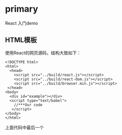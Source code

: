 # primary 
React 入门demo
## HTML模板
  使用React的网页源码，结构大致如下：
  ```
  <!DOCTYPE html>
  <html>
    <head>
      <script src="../build/react.js"></script>
      <script src="../build/react-dom.js"></script>
      <script src="../build/browser.min.js"></script>
   </head>
  <body>
    <div id="example"></div>
    <script type="text/babel">
      //***Our code 
     </script>
  </body>
  </html>
```
  上面代码中最后一个<script>标签的type 属性为text/babel.这是因为React独有的JSX语法，跟JavaScript不兼容。<br>
  其次，上面代码一共用了三个库，react.js react-dom.js和Browser.js。他们首先被加载。其中react.js是react的核心库。react-dom.js是提供与DOM相关的功能。Browser.js是将JSX语法转换为JavaScript语法。实际上线的时候，通过 $ babel src --out--dir build来讲src子目录中的js文件进行语法转换，转码后的文件全部放在build子目录。
  
## Index
[1  Render JSX ](跳转网址)<br>
[2  Use JavaScript in JSX ](跳转网址)<br>
[3  Use array in JSX](跳转网址)<br>
[4  Define a component](跳转网址)<br>
[5  this.props.children](跳转网址)<br>
[6  PropTypes](跳转网址)<br>
[7  Finding a DOM node](跳转网址)<br>
[8  this.state](跳转网址)<br>
[9  Form](跳转网址)<br>
[10 Component Lifecycle](跳转网址)<br>
[11 Ajax ](跳转网址)<br>
[12 Display value from a Promise](跳转网址)<br>
[13 Server-side rendering](跳转网址)<br>
 <hr/>
 
## ReactDOM.render()
  ReactDOM.render()是React的最基本方法，用于将模板转为html语言，并插入指定的DOM节点</br>
  
  ```
  ReactDOM.render(
    <h1>Hello, world!</h1>,
    document.getElementById('example')
  );
  ```
  ## JSX语法
  HTML 语言直接写在 JavaScript 语言之中，不加任何引号，这就是 JSX 的语法，它允许 HTML 与 JavaScript 的混写
  ```
  var names = ['Alice', 'Emily', 'Kate'];

  ReactDOM.render(
    <div>
    {
      names.map(function (name) {
        return <div>Hello, {name}!</div>
      })
    }
    </div>,
    document.getElementById('example')
  );
  ```
  上面代码体现了 JSX 的基本语法规则：遇到 HTML 标签（以 < 开头），就用 HTML 规则解析；遇到代码块（以 { 开头），就用 JavaScript 规则解析。
  
  JSX 允许直接在模板插入 JavaScript 变量。如果这个变量是一个数组，则会展开这个数组的所有成员
  ```
  var arr = [
  <h1>Hello world!</h1>,
  <h2>React is awesome</h2>,
  ];
  ReactDOM.render(
    <div>{arr}</div>,
    document.getElementById('example')
  );
  ```
   ## 组件
   React 允许将代码封装成组件（component），然后像插入普通 HTML 标签一样，在网页中插入这个组件。React.createClass 方法就用于生成一个组件类
   
   ```
   var HelloMessage = React.createClass({
    render: function() {
      return <h1>Hello {this.props.name}</h1>;
     }
  });

  ReactDOM.render(
    <HelloMessage name="John" />,
    document.getElementById('example')
  );
```
  上面代码中，变量 HelloMessage 就是一个组件类。模板插入 <HelloMessage /> 时，会自动生成 HelloMessage 的一个实例（下文的"组件"都指组件类的实例）。所有组件类都必须有自己的 render 方法，用于输出组件。

  注意，组件类的第一个字母必须大写，否则会报错，比如HelloMessage不能写成helloMessage。另外，组件类只能包含一个顶层标签，否则也会报错。
  
  ```
  var HelloMessage = React.createClass({
    render: function() {
      return <h1>
        Hello {this.props.name}
      </h1><p>
        some text
      </p>;
    }
  });
```
上面代码会报错，因为HelloMessage组件包含了两个顶层标签：h1和p。

  组件的用法与原生的 HTML 标签完全一致，可以任意加入属性，比如 <HelloMessage name="John"> ，就是 HelloMessage 组件加入一个 name 属性，值为 John。组件的属性可以在组件类的 this.props 对象上获取，比如 name 属性就可以通过 this.props.name 读取。
  
  添加组件属性，有一个地方需要注意，就是 class 属性需要写成 className ，for 属性需要写成 htmlFor ，这是因为 class 和 for 是 JavaScript 的保留字

## this.props.children
this.props 对象的属性与组件的属性一一对应，但是有一个例外，就是 this.props.children 属性。它表示组件的所有子节点

```
var NotesList = React.createClass({
  render: function() {
    return (
      <ol>
      {
        React.Children.map(this.props.children, function (child) {
          return <li>{child}</li>;
        })
      }
      </ol>
    );
  }
});

ReactDOM.render(
  <NotesList>
    <span>hello</span>
    <span>world</span>
  </NotesList>,
  document.body
);
```
上面代码的 NoteList 组件有两个 span 子节点，它们都可以通过 this.props.children 读取.

这里需要注意， this.props.children 的值有三种可能：如果当前组件没有子节点，它就是 undefined ;如果有一个子节点，数据类型是 object ；如果有多个子节点，数据类型就是 array 。所以，处理 this.props.children 的时候要小心。

React 提供一个工具方法 React.Children 来处理 this.props.children 。我们可以用 React.Children.map 来遍历子节点，而不用担心 this.props.children 的数据类型是 undefined 还是 object。更多的 React.Children 的方法.

## PropTypes
组件的属性可以接受任意值，字符串、对象、函数等等都可以。有时，我们需要一种机制，验证别人使用组件时，提供的参数是否符合要求。

组件类的PropTypes属性，就是用来验证组件实例的属性是否符合要求
```
var MyTitle = React.createClass({
  propTypes: {
    title: React.PropTypes.string.isRequired,
  },

  render: function() {
     return <h1> {this.props.title} </h1>;
   }
});
```
上面的Mytitle组件有一个title属性。PropTypes 告诉 React，这个 title 属性是必须的，而且它的值必须是字符串。现在，我们设置 title 属性的值是一个数值。

```
var data = 123;

ReactDOM.render(
  <MyTitle title={data} />,
  document.body
);
```
这样一来，title属性就通不过验证了。控制台会显示一行错误信息。
 
 ```
 Warning: Failed propType: Invalid prop `title` of type `number` supplied to `MyTitle`, expected `string`.
 ```

 此外，getDefaultProps 方法可以用来设置组件属性的默认值。
 ```
 var MyTitle = React.createClass({
  getDefaultProps : function () {
    return {
      title : 'Hello World'
    };
  },

  render: function() {
     return <h1> {this.props.title} </h1>;
   }
});

ReactDOM.render(
  <MyTitle />,
  document.body
);
```

